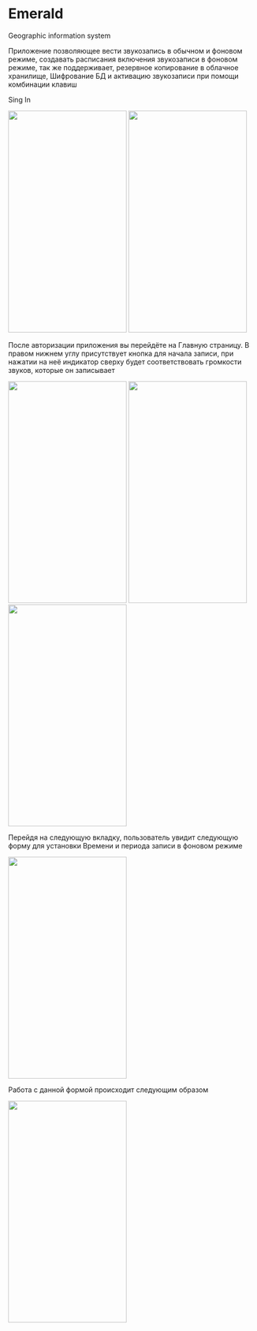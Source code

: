# Emerald
Geographic information system

Приложение позволяющее вести звукозапись в обычном и фоновом режиме, создавать расписания включения звукозаписи в фоновом режиме, так же поддерживает, резервное копирование в облачное хранилище,
Шифрование БД и активацию звукозаписи при помощи комбинации клавиш


Sing In

<img src="pictures/pic1.jpg" width="240" height="450" />
<img src="pictures/pic2.jpg" width="240" height="450" />

После авторизации приложения вы перейдёте на Главную страницу. В правом нижнем углу присутствует кнопка для начала записи, при нажатии на неё индикатор сверху будет соответствовать громкости звуков, которые он записывает

<img src="pictures/pic3.jpg" width="240" height="450" />
<img src="pictures/pic4.jpg" width="240" height="450" />
<img src="pictures/pic5.jpg" width="240" height="450" />

Перейдя на следующую вкладку, пользователь увидит следующую форму для установки Времени и периода записи в фоновом режиме

<img src="pictures/pic6.jpg" width="240" height="450" />

Работа с данной формой происходит следующим образом

<img src="pictures/pic7.jpg" width="240" height="450" />
